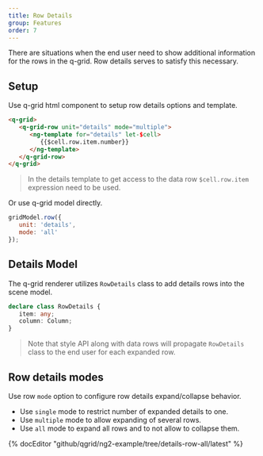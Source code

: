 ```yaml
---
title: Row Details
group: Features
order: 7
---
```


There are situations when the end user need to show additional information for the rows in the q-grid. Row details serves to satisfy this necessary.

## Setup

Use q-grid html component to setup row details options and template.

```html
<q-grid>
   <q-grid-row unit="details" mode="multiple">
      <ng-template for="details" let-$cell>
         {{$cell.row.item.number}}
      </ng-template>
   </q-grid-row>
</q-grid>
```

> In the details template to get access to the data row `$cell.row.item` expression need to be used.

Or use q-grid model directly.

```javascript
gridModel.row({
   unit: 'details',
   mode: 'all'
});
```

## Details Model

The q-grid renderer utilizes `RowDetails` class to add details rows into the scene model.

```typescript
declare class RowDetails {
   item: any;
   column: Column;
}
```

> Note that style API along with data rows will propagate `RowDetails` class to the end user for each expanded row.

## Row details modes

Use row `mode` option to configure row details expand/collapse behavior.

* Use `single` mode to restrict number of expanded details to one.
* Use `multiple` mode to allow expanding of several rows.
* Use `all` mode to expand all rows and to not allow to collapse them.

{% docEditor "github/qgrid/ng2-example/tree/details-row-all/latest" %}